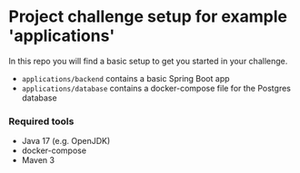 # Project challenge setup for example 'applications'

In this repo you will find a basic setup to get you started in your challenge.

- `applications/backend` contains a basic Spring Boot app
- `applications/database` contains a docker-compose file for the Postgres database

### Required tools
- Java 17 (e.g. OpenJDK)
- docker-compose
- Maven 3

